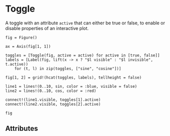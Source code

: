 

# Toggle

A toggle with an attribute `active` that can either be true or false, to enable
or disable properties of an interactive plot.

```@figure backend=GLMakie
fig = Figure()

ax = Axis(fig[1, 1])

toggles = [Toggle(fig, active = active) for active in [true, false]]
labels = [Label(fig, lift(x -> x ? "$l visible" : "$l invisible", t.active))
    for (t, l) in zip(toggles, ["sine", "cosine"])]

fig[1, 2] = grid!(hcat(toggles, labels), tellheight = false)

line1 = lines!(0..10, sin, color = :blue, visible = false)
line2 = lines!(0..10, cos, color = :red)

connect!(line1.visible, toggles[1].active)
connect!(line2.visible, toggles[2].active)

fig
```


## Attributes

<!-- \attrdocs{Toggle} -->
